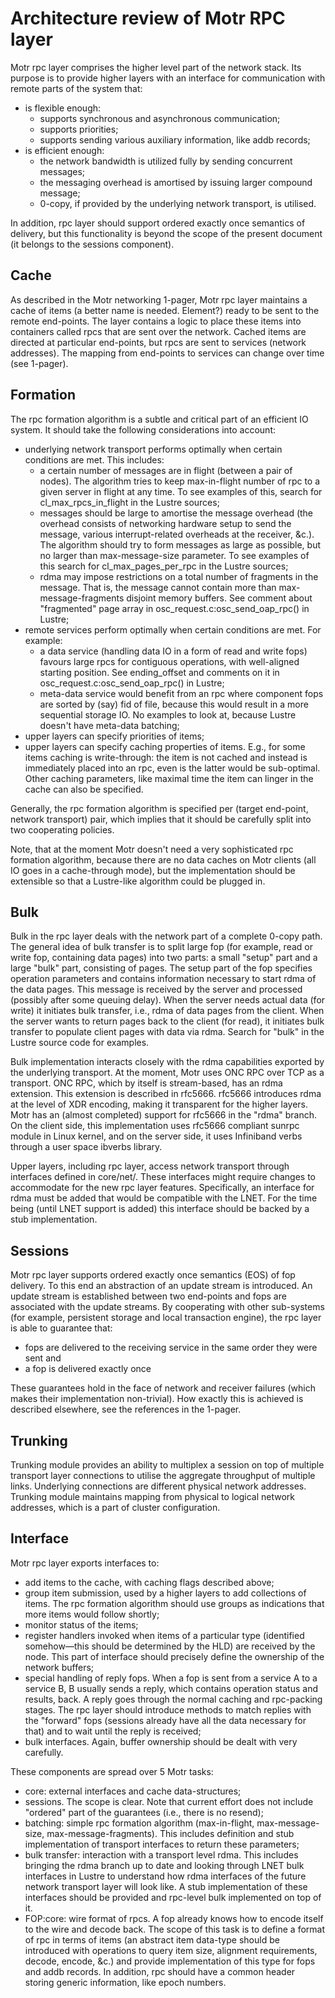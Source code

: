 # Architecture review of Motr RPC layer
Motr rpc layer comprises the higher level part of the network stack. Its purpose is to provide higher layers with an interface for communication with remote parts of the system that:

+ is flexible enough:
  + supports synchronous and asynchronous communication;
  + supports priorities;
  + supports sending various auxiliary information, like addb records;
+ is efficient enough:
  + the network bandwidth is utilized fully by sending concurrent messages;
  + the messaging overhead is amortised by issuing larger compound message;
  + 0-copy, if provided by the underlying network transport, is utilised.  

In addition, rpc layer should support ordered exactly once semantics of delivery, but this functionality is beyond the scope of the present document (it belongs to the sessions component).

## Cache
As described in the Motr networking 1-pager, Motr rpc layer maintains a cache of items (a better name is needed. Element?) ready to be sent to the remote end-points. The layer contains a logic to place these items into containers called rpcs that are sent over the network. Cached items are directed at particular end-points, but rpcs are sent to services (network addresses). The mapping from end-points to services can change over time (see 1-pager).

## Formation
The rpc formation algorithm is a subtle and critical part of an efficient IO system. It should take the following considerations into account:

+ underlying network transport performs optimally when certain conditions are met. This includes:
  + a certain number of messages are in flight (between a pair of nodes). The algorithm tries to keep max-in-flight number of rpc to a given server in flight at any time. To see examples of this, search for cl_max_rpcs_in_flight in the Lustre sources;
  + messages should be large to amortise the message overhead (the overhead consists of networking hardware setup to send the message, various interrupt-related overheads at the receiver, &c.). The algorithm should try to form messages as large as possible, but no larger than max-message-size parameter. To see examples of this search for cl_max_pages_per_rpc in the Lustre sources;
  + rdma may impose restrictions on a total number of fragments in the message. That is, the message cannot contain more than max-message-fragments disjoint memory buffers. See comment about "fragmented" page array in osc_request.c:osc_send_oap_rpc() in Lustre;
+ remote services perform optimally when certain conditions are met. For example:
  + a data service (handling data IO in a form of read and write fops) favours large rpcs for contiguous operations, with well-aligned starting position. See ending_offset and comments on it in osc_request.c:osc_send_oap_rpc() in Lustre;
  + meta-data service would benefit from an rpc where component fops are sorted by (say) fid of file, because this would result in a more sequential storage IO. No examples to look at, because Lustre doesn't have meta-data batching;
+ upper layers can specify priorities of items;
+ upper layers can specify caching properties of items. E.g., for some items caching is write-through: the item is not cached and instead is immediately placed into an rpc, even is the latter would be sub-optimal. Other caching parameters, like maximal time the item can linger in the cache can also be specified.  

Generally, the rpc formation algorithm is specified per (target end-point, network transport) pair, which implies that it should be carefully split into two cooperating policies.

Note, that at the moment Motr doesn't need a very sophisticated rpc formation algorithm, because there are no data caches on Motr clients (all IO goes in a cache-through mode), but the implementation should be extensible so that a Lustre-like algorithm could be plugged in.  

## Bulk
Bulk in the rpc layer deals with the network part of a complete 0-copy path. The general idea of bulk transfer is to split large fop (for example, read or write fop, containing data pages) into two parts: a small "setup" part and a large "bulk" part, consisting of pages. The setup part of the fop specifies operation parameters and contains information necessary to start rdma of the data pages. This message is received by the server and processed (possibly after some queuing delay). When the server needs actual data (for write) it initiates bulk transfer, i.e., rdma of data pages from the client. When the server wants to return pages back to the client (for read), it initiates bulk transfer to populate client pages with data via rdma. Search for "bulk" in the Lustre source code for examples.

Bulk implementation interacts closely with the rdma capabilities exported by the underlying transport. At the moment, Motr uses ONC RPC over TCP as a transport. ONC RPC, which by itself is stream-based, has an rdma extension. This extension is described in rfc5666. rfc5666 introduces rdma at the level of XDR encoding, making it transparent for the higher layers. Motr has an (almost completed) support for rfc5666 in the "rdma" branch. On the client side, this implementation uses rfc5666 compliant sunrpc module in Linux kernel, and on the server side, it uses Infiniband verbs through a user space ibverbs library.

Upper layers, including rpc layer, access network transport through interfaces defined in core/net/. These interfaces might require changes to accommodate for the new rpc layer features. Specifically, an interface for rdma must be added that would be compatible with the LNET. For the time being (until LNET support is added) this interface should be backed by a stub implementation.  

## Sessions
Motr rpc layer supports ordered exactly once semantics (EOS) of fop delivery. To this end an abstraction of an update stream is introduced. An update stream is established between two end-points and fops are associated with the update streams. By cooperating with other sub-systems (for example, persistent storage and local transaction engine), the rpc layer is able to guarantee that:

+ fops are delivered to the receiving service in the same order they were sent and
+ a fop is delivered exactly once  

These guarantees hold in the face of network and receiver failures (which makes their implementation non-trivial). How exactly this is achieved is described elsewhere, see the references in the 1-pager.  

## Trunking
Trunking module provides an ability to multiplex a session on top of multiple transport layer connections to utilise the aggregate throughput of multiple links. Underlying connections are different physical network addresses. Trunking module maintains mapping from physical to logical network addresses, which is a part of cluster configuration.  

## Interface
Motr rpc layer exports interfaces to:

+ add items to the cache, with caching flags described above;
+ group item submission, used by a higher layers to add collections of items. The rpc formation algorithm should use groups as indications that more items would follow shortly;
+ monitor status of the items;
+ register handlers invoked when items of a particular type (identified somehow—this should be determined by the HLD) are received by the node. This part of interface should precisely define the ownership of the network buffers;
+ special handling of reply fops. When a fop is sent from a service A to a service B, B usually sends a reply, which contains operation status and results, back. A reply goes through the normal caching and rpc-packing stages. The rpc layer should introduce methods to match replies with the "forward" fops (sessions already have all the data necessary for that) and to wait until the reply is received;
+ bulk interfaces. Again, buffer ownership should be dealt with very carefully.  

These components are spread over 5 Motr tasks:

+ core: external interfaces and cache data-structures;
+ sessions. The scope is clear. Note that current effort does not include "ordered" part of the guarantees (i.e., there is no resend);
+   batching: simple rpc formation algorithm (max-in-flight, max-message-size, max-message-fragments). This includes definition and stub implementation of transport interfaces to return these parameters;
+ bulk transfer: interaction with a transport level rdma. This includes bringing the rdma branch up to date and looking through LNET bulk interfaces in Lustre to understand how rdma interfaces of the future network transport layer will look like. A stub implementation of these interfaces should be provided and rpc-level bulk implemented on top of it.
+ FOP:core: wire format of rpcs. A fop already knows how to encode itself to the wire and decode back. The scope of this task is to define a format of rpc in terms of items (an abstract item data-type should be introduced with operations to query item size, alignment requirements, decode, encode, &c.) and provide implementation of this type for fops and addb records. In addition, rpc should have a common header storing generic information, like epoch numbers.
